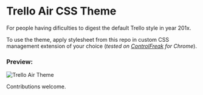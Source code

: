 # Trello Air CSS Theme

For people having dificulties to digest the default Trello style in year 201x.

To use the theme, apply stylesheet from this repo in custom CSS management extension of your choice (_tested on [ControlFreak](https://chrome.google.com/webstore/detail/control-freak/jgnchehlaggacipokckdlbdemfeohdhc) for Chrome_).

### Preview:

![Trello Air Theme](https://i.imgur.com/w7vaeI0.png)

Contributions welcome.
